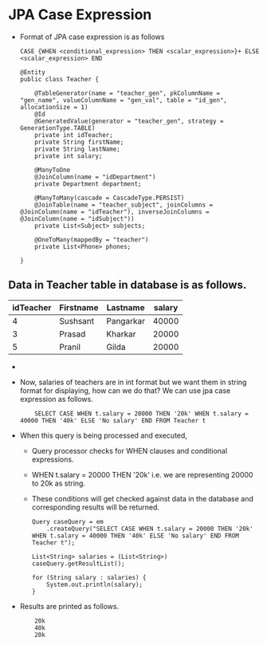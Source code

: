 # JPA Case Expression

-	Format of JPA case expression is  as follows


		CASE {WHEN <conditional_expression> THEN <scalar_expression>}+ ELSE <scalar_expression> END
		
		@Entity
		public class Teacher {
		 
			@TableGenerator(name = "teacher_gen", pkColumnName = "gen_name", valueColumnName = "gen_val", table = "id_gen", allocationSize = 1)
			@Id
			@GeneratedValue(generator = "teacher_gen", strategy = GenerationType.TABLE)
			private int idTeacher;
			private String firstName;
			private String lastName;
			private int salary;
		 
			@ManyToOne
			@JoinColumn(name = "idDepartment")
			private Department department;
		 
			@ManyToMany(cascade = CascadeType.PERSIST)
			@JoinTable(name = "teacher_subject", joinColumns = @JoinColumn(name = "idTeacher"), inverseJoinColumns = @JoinColumn(name = "idSubject"))
			private List<Subject> subjects;
		 
			@OneToMany(mappedBy = "teacher")
			private List<Phone> phones;
		 
		}
		
		
##	Data in Teacher table in database is as follows.


idTeacher|	Firstname|	Lastname|	salary
---------|------------|-----------|------
4	|Sushsant| Pangarkar|40000
3	|Prasad|	Kharkar	|20000
5	|Pranil|	Gilda	|20000
		
-	
-	Now, salaries of teachers are in int format but we want them in string format for displaying, how can we do that? We can use jpa case expression as follows.
			
			SELECT CASE WHEN t.salary = 20000 THEN '20k' WHEN t.salary = 40000 THEN '40k' ELSE 'No salary' END FROM Teacher t

-	When this query is being processed and executed,

	-	Query processor checks for WHEN clauses and conditional expressions.
	-	WHEN t.salary = 20000 THEN '20k' i.e. we are representing 20000 to 20k as string.
	-	These conditions will get checked against data in the database and corresponding results will be returned.
	
	
			Query caseQuery = em
				.createQuery("SELECT CASE WHEN t.salary = 20000 THEN '20k' WHEN t.salary = 40000 THEN '40k' ELSE 'No salary' END FROM Teacher t");

			List<String> salaries = (List<String>) caseQuery.getResultList();

			for (String salary : salaries) {
				System.out.println(salary);
			}	
			
			
-	Results are printed as follows.

			20k
			40k
			20k